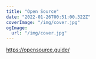 ```yaml
---
title: "Open Source"
date: "2022-01-26T00:51:00.322Z"
coverImage: "/img/cover.jpg"
ogImage:
  url: "/img/cover.jpg"
---
```


https://opensource.guide/